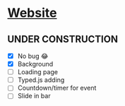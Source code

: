 # [Website](https://cdzungx.github.io)


## UNDER CONSTRUCTION
 - [x] No bug 😂
 - [x] Background
 - [ ] Loading page
 - [ ] Typed.js adding
 - [ ] Countdown/timer for event
 - [ ] Slide in bar
